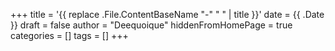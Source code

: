 +++
title = '{{ replace .File.ContentBaseName "-" " " | title }}'
date = {{ .Date }}
draft = false
author = "Deequoique"
hiddenFromHomePage = true
categories = []
tags = []
+++
